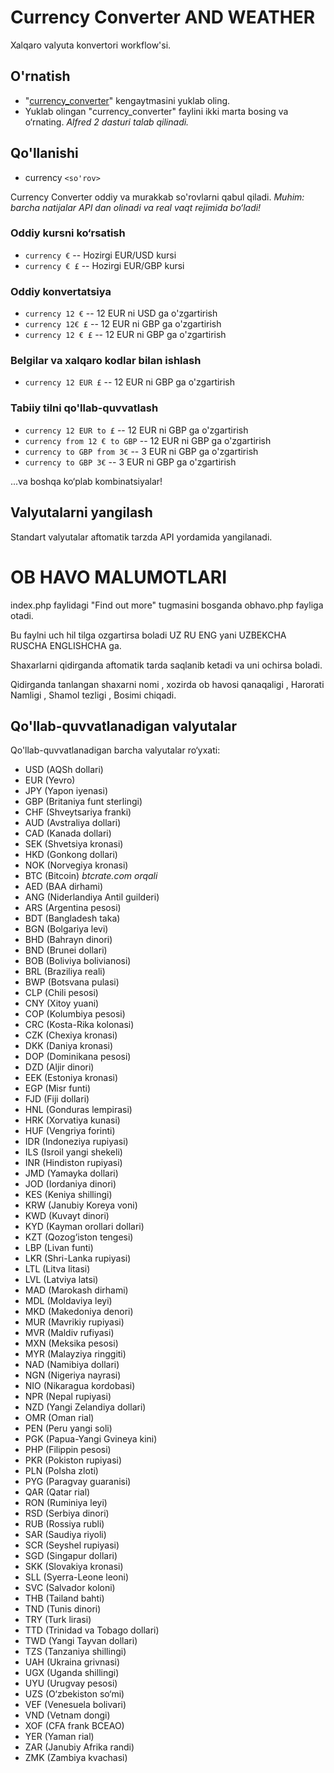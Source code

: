 Currency Converter AND WEATHER
============

Xalqaro valyuta konvertori workflow'si.


O'rnatish
----------------

- "[currency_converter](https://github.com/Javohir4401/currency_converter.git)" kengaytmasini yuklab oling.
- Yuklab olingan "currency_converter" faylini ikki marta bosing va o‘rnating.
*Alfred 2 dasturi talab qilinadi.*

Qo'llanishi
----------------

- currency `<so'rov>`

Currency Converter oddiy va murakkab so'rovlarni qabul qiladi.
*Muhim: barcha natijalar API dan olinadi va real vaqt rejimida bo‘ladi!*

### Oddiy kursni ko‘rsatish
 * `currency €` -- Hozirgi EUR/USD kursi
 * `currency € £` -- Hozirgi EUR/GBP kursi

### Oddiy konvertatsiya
 * `currency 12 €` -- 12 EUR ni USD ga o'zgartirish
 * `currency 12€ £` -- 12 EUR ni GBP ga o'zgartirish
 * `currency 12 € £` -- 12 EUR ni GBP ga o'zgartirish

### Belgilar va xalqaro kodlar bilan ishlash
 * `currency 12 EUR £` -- 12 EUR ni GBP ga o'zgartirish

### Tabiiy tilni qo'llab-quvvatlash
  * `currency 12 EUR to £` -- 12 EUR ni GBP ga o'zgartirish
  * `currency from 12 € to GBP` -- 12 EUR ni GBP ga o'zgartirish
  * `currency to GBP from 3€` -- 3 EUR ni GBP ga o'zgartirish
  * `currency to GBP 3€` -- 3 EUR ni GBP ga o'zgartirish

...va boshqa ko‘plab kombinatsiyalar!

Valyutalarni yangilash
----------------

Standart valyutalar aftomatik tarzda API yordamida yangilanadi.

OB HAVO MALUMOTLARI
============

index.php faylidagi "Find out more" tugmasini bosganda obhavo.php
fayliga otadi.

Bu faylni uch hil tilga ozgartirsa boladi UZ RU ENG yani
UZBEKCHA RUSCHA ENGLISHCHA ga.

Shaxarlarni qidirganda aftomatik tarda saqlanib ketadi va uni ochirsa boladi.

Qidirganda tanlangan shaxarni nomi , xozirda ob havosi qanaqaligi , Harorati
Namligi , Shamol tezligi , Bosimi chiqadi.


Qo'llab-quvvatlanadigan valyutalar
----------------

Qo'llab-quvvatlanadigan barcha valyutalar ro‘yxati:
- USD (AQSh dollari)
- EUR (Yevro)
- JPY (Yapon iyenasi)
- GBP (Britaniya funt sterlingi)
- CHF (Shveytsariya franki)
- AUD (Avstraliya dollari)
- CAD (Kanada dollari)
- SEK (Shvetsiya kronasi)
- HKD (Gonkong dollari)
- NOK (Norvegiya kronasi)
- BTC (Bitcoin) *btcrate.com orqali*
- AED (BAA dirhami)
- ANG (Niderlandiya Antil guilderi)
- ARS (Argentina pesosi)
- BDT (Bangladesh taka)
- BGN (Bolgariya levi)
- BHD (Bahrayn dinori)
- BND (Brunei dollari)
- BOB (Boliviya bolivianosi)
- BRL (Braziliya reali)
- BWP (Botsvana pulasi)
- CLP (Chili pesosi)
- CNY (Xitoy yuani)
- COP (Kolumbiya pesosi)
- CRC (Kosta-Rika kolonasi)
- CZK (Chexiya kronasi)
- DKK (Daniya kronasi)
- DOP (Dominikana pesosi)
- DZD (Aljir dinori)
- EEK (Estoniya kronasi)
- EGP (Misr funti)
- FJD (Fiji dollari)
- HNL (Gonduras lempirasi)
- HRK (Xorvatiya kunasi)
- HUF (Vengriya forinti)
- IDR (Indoneziya rupiyasi)
- ILS (Isroil yangi shekeli)
- INR (Hindiston rupiyasi)
- JMD (Yamayka dollari)
- JOD (Iordaniya dinori)
- KES (Keniya shillingi)
- KRW (Janubiy Koreya voni)
- KWD (Kuvayt dinori)
- KYD (Kayman orollari dollari)
- KZT (Qozog‘iston tengesi)
- LBP (Livan funti)
- LKR (Shri-Lanka rupiyasi)
- LTL (Litva litasi)
- LVL (Latviya latsi)
- MAD (Marokash dirhami)
- MDL (Moldaviya leyi)
- MKD (Makedoniya denori)
- MUR (Mavrikiy rupiyasi)
- MVR (Maldiv rufiyasi)
- MXN (Meksika pesosi)
- MYR (Malayziya ringgiti)
- NAD (Namibiya dollari)
- NGN (Nigeriya nayrasi)
- NIO (Nikaragua kordobasi)
- NPR (Nepal rupiyasi)
- NZD (Yangi Zelandiya dollari)
- OMR (Oman rial)
- PEN (Peru yangi soli)
- PGK (Papua-Yangi Gvineya kini)
- PHP (Filippin pesosi)
- PKR (Pokiston rupiyasi)
- PLN (Polsha zloti)
- PYG (Paragvay guaranisi)
- QAR (Qatar rial)
- RON (Ruminiya leyi)
- RSD (Serbiya dinori)
- RUB (Rossiya rubli)
- SAR (Saudiya riyoli)
- SCR (Seyshel rupiyasi)
- SGD (Singapur dollari)
- SKK (Slovakiya kronasi)
- SLL (Syerra-Leone leoni)
- SVC (Salvador koloni)
- THB (Tailand bahti)
- TND (Tunis dinori)
- TRY (Turk lirasi)
- TTD (Trinidad va Tobago dollari)
- TWD (Yangi Tayvan dollari)
- TZS (Tanzaniya shillingi)
- UAH (Ukraina grivnasi)
- UGX (Uganda shillingi)
- UYU (Urugvay pesosi)
- UZS (O‘zbekiston so‘mi)
- VEF (Venesuela bolivari)
- VND (Vetnam dongi)
- XOF (CFA frank BCEAO)
- YER (Yaman rial)
- ZAR (Janubiy Afrika randi)
- ZMK (Zambiya kvachasi)
